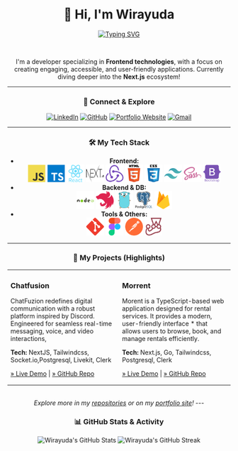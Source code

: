 <div align="center">

# 👋 Hi, I'm Wirayuda

[![Typing SVG](https://readme-typing-svg.herokuapp.com?font=Fira%20Code&weight=600&size=26&duration=3500&pause=100&color=00BFFF&center=true&vCenter=true&width=800&lines=Frontend+Developer;Passionate+about+building+intuitive+web+experiences;Always+learning+and+exploring+new+tech)](https://git.io/typing-svg)

<br>

I'm a developer specializing in **Frontend technologies**, with a focus on creating engaging, accessible, and user-friendly applications. Currently diving deeper into the **Next.js** ecosystem!

---

### 🔗 Connect & Explore

<p>
  <a href="https://www.linkedin.com/in/wira-yuda29" target="_blank"><img src="https://img.shields.io/badge/LinkedIn-0077B5?style=for-the-badge&logo=linkedin&logoColor=white" target="_blank" alt="LinkedIn"></a>
  <a href="https://github.com/wirayuda299" target="_blank"><img src="https://img.shields.io/badge/GitHub-181717?style=for-the-badge&logo=github&logoColor=white" target="_blank" alt="GitHub"></a>
  <a href="https://wirayuda.vercel.app" target="_blank"><img src="https://img.shields.io/badge/Portfolio-00BFFF?style=for-the-badge&logo=vercel&logoColor=white" target="_blank" alt="Portfolio Website"></a> 
  <a href="mailto:wirayuda233@gmail.com"><img src="https://img.shields.io/badge/Gmail-D14836?style=for-the-badge&logo=gmail&logoColor=white" target="_blank" alt="Gmail"></a>
  </p>

---

### 🛠️ My Tech Stack

* **Frontend:**
    <br>
    <img src="https://raw.githubusercontent.com/teamedwardforever/Readme-Generator/71f25dd8b98329b168142a6b782a107b75eab178/svg/Skills/Languages/javascript-original.svg" alt="JavaScript" width="40" height="40"/>
    <img src="https://raw.githubusercontent.com/teamedwardforever/Readme-Generator/71f25dd8b98329b168142a6b782a107b75eab178/svg/Skills/Languages/typescript-original.svg" alt="TypeScript" width="40" height="40"/>
    <img src="https://raw.githubusercontent.com/teamedwardforever/Readme-Generator/71f25dd8b98329b168142a6b782a107b75eab178/svg/Skills/Frontend/react-original-wordmark.svg" alt="React" width="40" height="40"/>
    <img src="https://raw.githubusercontent.com/teamedwardforever/Readme-Generator/71f25dd8b98329b168142a6b782a107b75eab178/svg/Skills/Static/nextjs-2.svg" alt="Next.js" width="40" height="40"/>
    <img src="https://raw.githubusercontent.com/teamedwardforever/Readme-Generator/71f25dd8b98329b168142a6b782a107b75eab178/svg/Skills/Frontend/redux-original.svg" alt="Redux" width="40" height="40"/>
    <img src="https://raw.githubusercontent.com/teamedwardforever/Readme-Generator/71f25dd8b98329b168142a6b782a107b75eab178/svg/Skills/Frontend/html5-original-wordmark.svg" alt="HTML5" width="40" height="40"/>
    <img src="https://raw.githubusercontent.com/teamedwardforever/Readme-Generator/71f25dd8b98329b168142a6b782a107b75eab178/svg/Skills/Frontend/css3-original-wordmark.svg" alt="CSS3" width="40" height="40"/>
    <img src="https://raw.githubusercontent.com/teamedwardforever/Readme-Generator/71f25dd8b98329b168142a6b782a107b75eab178/svg/Skills/Frontend/tailwindcss-icon.svg" alt="Tailwind CSS" width="40" height="40"/>
    <img src="https://raw.githubusercontent.com/teamedwardforever/Readme-Generator/71f25dd8b98329b168142a6b782a107b75eab178/svg/Skills/Frontend/sass-original.svg" alt="Sass" width="40" height="40"/>
    <img src="https://raw.githubusercontent.com/teamedwardforever/Readme-Generator/71f25dd8b98329b168142a6b782a107b75eab178/svg/Skills/Frontend/bootstrap-plain-wordmark.svg" alt="Bootstrap" width="40" height="40"/>
* **Backend & DB:**
    <br>
    <img src="https://raw.githubusercontent.com/teamedwardforever/Readme-Generator/71f25dd8b98329b168142a6b782a107b75eab178/svg/Skills/Backend/nodejs-original-wordmark.svg" alt="Node.js" width="40" height="40"/>
    <img src="https://raw.githubusercontent.com/teamedwardforever/Readme-Generator/71f25dd8b98329b168142a6b782a107b75eab178/svg/Skills/Backend/nestjs-plain.svg" alt="NestJS" width="40" height="40"/> 
    <img src="https://raw.githubusercontent.com/teamedwardforever/Readme-Generator/71f25dd8b98329b168142a6b782a107b75eab178/svg/Skills/Languages/go-original.svg" alt="Go" width="40" height="40"/> 
    <img src="https://raw.githubusercontent.com/teamedwardforever/Readme-Generator/71f25dd8b98329b168142a6b782a107b75eab178/svg/Skills/Database/postgresql-original-wordmark.svg" alt="PostgreSQL" width="40" height="40"/>
    <img src="https://raw.githubusercontent.com/teamedwardforever/Readme-Generator/71f25dd8b98329b168142a6b782a107b75eab178/svg/Skills/BackendService/firebase-icon.svg" alt="Firebase" width="40" height="40"/>
* **Tools & Others:**
    <br>
    <img src="https://raw.githubusercontent.com/teamedwardforever/Readme-Generator/71f25dd8b98329b168142a6b782a107b75eab178/svg/Skills/Other/git-scm-icon.svg" alt="Git" width="40" height="40"/>
    <img src="https://raw.githubusercontent.com/teamedwardforever/Readme-Generator/71f25dd8b98329b168142a6b782a107b75eab178/svg/Skills/Software/figma-icon.svg" alt="Figma" width="40" height="40"/>
    <img src="https://raw.githubusercontent.com/teamedwardforever/Readme-Generator/71f25dd8b98329b168142a6b782a107b75eab178/svg/Skills/Software/getpostman-icon.svg" alt="Postman" width="40" height="40"/>
    <img src="https://raw.githubusercontent.com/teamedwardforever/Readme-Generator/71f25dd8b98329b168142a6b782a107b75eab178/svg/Skills/Testing/jestjsio-icon.svg" alt="Jest" width="40" height="40"/>

---

### 🚀 My Projects (Highlights)

<table width="100%">
  <tr>
    <td width="50%" valign="top">
      <h3>Chatfusion</h3>
      <p>ChatFuzion redefines digital communication with a robust platform inspired by Discord. Engineered for seamless real-time messaging, voice, and video interactions, </p>
      <p><strong>Tech:</strong> NextJS, Tailwindcss, Socket.io,Postgresql, Livekit, Clerk </p>
      <p>
        <a href="[https://chatfusion-y57w.onrender.com]" target="_blank">» Live Demo</a> | 
        <a href="[https://github.com/wirayuda299/chatFusion]" target="_blank">» GitHub Repo</a>
      </p>
      </td>
    <td width="50%" valign="top">
      <h3>Morrent</h3>
      <p>Morent is a TypeScript-based web application designed for rental services. It provides a modern, user-friendly interface * that allows users to browse, book, and manage rentals efficiently.</p>
      <p><strong>Tech:</strong> Next.js, Go, Tailwindcss, Postgresql, Clerk</p>
      <p>
        <a href="[https://morent-go.vercel.app]" target="_blank">» Live Demo</a> | 
        <a href="[https://github.com/wirayuda299/morent_go]" target="_blank">» GitHub Repo</a>
      </p>
      </td>
  </tr>
</table>
<br>
<em>Explore more in my <a href="https://github.com/wirayuda299?tab=repositories">repositories</a> or on my <a href="https://wirayuda.vercel.app">portfolio site</a>!</em>
---

### 📊 GitHub Stats & Activity

<p>
  <img height="180em" src="https://github-readme-stats.vercel.app/api?username=wirayuda299&show_icons=true&theme=tokyonight&count_private=true&hide_border=true&locale=en&bg_color=1A1B27&title_color=79ff97&icon_color=79ff97" alt="Wirayuda's GitHub Stats" />
  <img height="180em" src="https://github-readme-streak-stats.herokuapp.com/?user=wirayuda299&theme=tokyonight&hide_border=true&background=1A1B27&stroke=79ff97&ring=79ff97&fire=ffac4d&currStreakNum=ffffff&sideNums=ffffff&currStreakLabel=ffffff&sideLabels=ffffff" alt="Wirayuda's GitHub Streak" />
</p>
</div>
